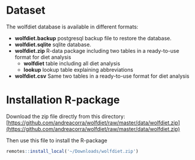 # Dataset

The wolfdiet database is available in different formats:

* **wolfdiet.backup** postgresql backup file to restore the database. 
* **wolfdiet.sqlite** sqlite database.  
* **wolfdiet.zip** R-data package including two tables in a ready-to-use format for diet analysis
  * **wolfdiet** table including all diet analysis
  * **lookup** lookup table explaining abbreviations 
* **wolfdiet.csv** Same two tables in a ready-to-use format for diet analysis

# Installation R-package

Download the zip file directly from this directory: [https://github.com/andreacorra/wolfdiet/raw/master/data/wolfdiet.zip](https://github.com/andreacorra/wolfdiet/raw/master/data/wolfdiet.zip)

Then use this file to install the R-package

``` r
remotes::install_local('~/Downloads/wolfdiet.zip')
``` 
